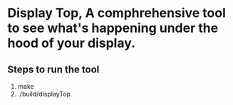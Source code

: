 # Display Top, A comphrehensive tool to see what's happening under the hood of your display.

## Steps to run the tool
1. make
2. ./build/displayTop